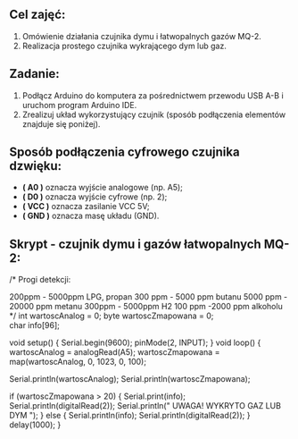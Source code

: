 
## Cel zajęć:
1. Omówienie działania czujnika dymu i łatwopalnych gazów MQ-2.
2. Realizacja prostego czujnika wykrającego dym lub gaz.

## Zadanie:
1. Podłącz Arduino do komputera za pośrednictwem przewodu USB A-B i uruchom program Arduino IDE.
2. Zrealizuj układ wykorzystujący czujnik (sposób podłączenia elementów znajduje się poniżej).

## Sposób podłączenia cyfrowego czujnika dzwięku:
  - **( A0 )** oznacza wyjście analogowe (np. A5);
  - **( D0 )** oznacza wyjście cyfrowe (np. 2);
  - **( VCC )** oznacza zasilanie VCC 5V;
  - **( GND )** oznacza masę układu (GND).
  

## Skrypt - czujnik dymu i gazów łatwopalnych MQ-2:

/*
Progi detekcji: 

200ppm - 5000ppm LPG, propan
300 ppm - 5000 ppm butanu
5000 ppm - 20000 ppm metanu
300ppm - 5000ppm H2
100 ppm -2000 ppm alkoholu
 */
int wartoscAnalog = 0;
byte wartoscZmapowana = 0;        
char info[96];  

void setup() {
  Serial.begin(9600); 
  pinMode(2, INPUT);
} 
void loop() {
  wartoscAnalog = analogRead(A5);
  wartoscZmapowana = map(wartoscAnalog, 0, 1023, 0, 100);

  Serial.println(wartoscAnalog);
  Serial.println(wartoscZmapowana);
  
  if (wartoscZmapowana > 20) {
    Serial.print(info);
    Serial.println(digitalRead(2));
    Serial.println(" UWAGA! WYKRYTO GAZ LUB DYM ");
    }
  else {
    Serial.println(info);
    Serial.println(digitalRead(2));
    }
  delay(1000);
}
```

